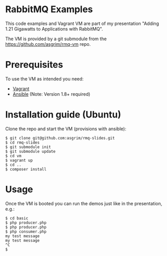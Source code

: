 RabbitMQ Examples
=================

This code examples and Vagrant VM are part of my presentation "Adding 1.21 Gigawatts to Applications with RabbitMQ".

The VM is provided by a git submodule from the https://github.com/asgrim/rmq-vm repo.

Prerequisites
=============

To use the VM as intended you need:

* [Vagrant](http://docs.vagrantup.com/v2/installation/)
* [Ansible](http://docs.ansible.com/intro_installation.html) (Note: Version 1.8+ required)

Installation guide (Ubuntu)
===========================

Clone the repo and start the VM (provisions with ansible):

```shell
$ git clone git@github.com:asgrim/rmq-slides.git
$ cd rmq-slides
$ git submodule init
$ git submodule update
$ cd vm
$ vagrant up
$ cd ..
$ composer install
```

Usage
=====

Once the VM is booted you can run the demos just like in the presentation, e.g.:

```shell
$ cd basic
$ php producer.php
$ php producer.php
$ php consumer.php
my test message
my test message
^C
$
```
